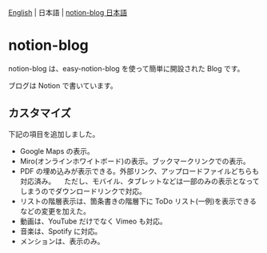 [English](README.md) | 日本語 | [notion-blog 日本語](README.ja+.md)

# notion-blog

notion-blog は、easy-notion-blog を使って簡単に開設された Blog です。

ブログは Notion で書いています。

## カスタマイズ

下記の項目を追加しました。

- Google Maps の表示。
- Miro(オンラインホワイトボード)の表示。ブックマークリンクでの表示。
- PDF の埋め込みが表示できる。外部リンク、アップロードファイルどちらも対応済み。
  　ただし、モバイル、タブレットなどは一部のみの表示となってしまうのでダウンロードリンクで対応。
- リストの階層表示は、箇条書きの階層下に ToDo リスト(一例)を表示できるなどの変更を加えた。
- 動画は、YouTube だけでなく Vimeo も対応。
- 音楽は、Spotify に対応。
- メンションは、表示のみ。
